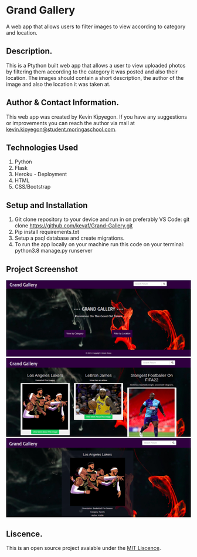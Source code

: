 # Grand Gallery

A web app that allows users to filter images to view according to category and location. 

## Description.
This is a Ptython built web app that allows a user to view uploaded photos by filtering them according to the category it was posted and also their location. The images should contain a short description, the author of the image and also the location it was taken at.

## Author & Contact Information.
This web app was created by Kevin Kipyegon. If you have any suggestions or improvements you can reach the author via mail at kevin.kipyegon@student.moringaschool.com.

## Technologies Used
1. Python
2. Flask
3. Heroku - Deployment
4. HTML
5. CSS/Bootstrap

## Setup and Installation
1. Git clone repository to your device and run in on preferably VS Code: git clone https://github.com/kevaf/Grand-Gallery.git
2. Pip install requirements.txt
3. Setup a psql database and create migrations.
3. To run the app locally on your machine run this code on your terminal: python3.8 manage.py runserver

## Project Screenshot
![Home](assets/galleryhome.png)
![Category](assets/gallerycategory.png)
![Singlepic](assets/gallerysinglepic.png)

## Liscence.
This is an open source project avaiable under the [MIT Liscence](LISCENCE).